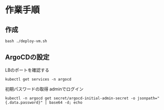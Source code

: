 # 作業手順

## 作成
```shell
bash ./deploy-vm.sh
```

## ArgoCDの設定
LBのポートを確認する
```shell
kubectl get services -n argocd
```
初期パスワードの取得
adminでログイン
```shell
kubectl -n argocd get secret/argocd-initial-admin-secret -o jsonpath="{.data.password}" | base64 -d; echo
```


